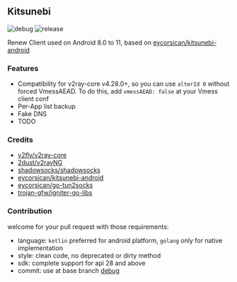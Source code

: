 ## Kitsunebi
![debug](https://github.com/rurirei/kitsunebi/workflows/debug/badge.svg?branch=debug) ![release](https://github.com/rurirei/kitsunebi/workflows/release/badge.svg?branch=build)

Renew Client used on Android 8.0 to 11, based on [eycorsican/kitsunebi-android](https://github.com/eycorsican/kitsunebi-android)

### Features
- Compatibility for v2ray-core v4.28.0+, so you can use `alterId 0` without forced VmessAEAD. To do this, add `vmessAEAD: false` at your Vmess client conf
- Per-App list backup
- Fake DNS
- TODO

### Credits
- [v2fly/v2ray-core](https://github.com/v2fly/v2ray-core)
- [2dust/v2rayNG](https://github.com/2dust/v2rayNG)
- [shadowsocks/shadowsocks](https://github.com/shadowsocks/shadowsocks-android)
- [eycorsican/kitsunebi-android](https://github.com/eycorsican/kitsunebi-android)
- [eycorsican/go-tun2socks](https://github.com/eycorsican/go-tun2socks)
- [trojan-gfw/igniter-go-libs](https://github.com/trojan-gfw/igniter-go-libs)

### Contribution
welcome for your pull request with those requirements:
 - language: `kotlin` preferred for android platform, `golang` only for native implementation
 - style: clean code, no deprecated or dirty method
 - sdk: complete support for api 28 and above
 - commit: use at base branch [debug](https://github.com/rurirei/kitsunebi/tree/debug)

